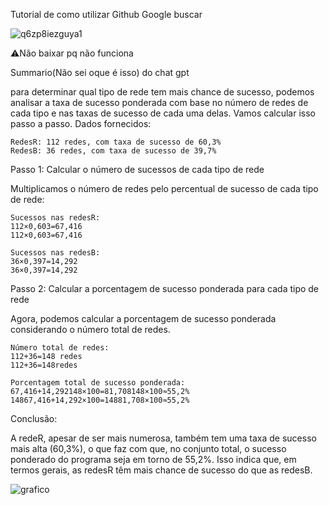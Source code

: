 Tutorial de como utilizar Github Google buscar

![q6zp8iezguya1](https://github.com/user-attachments/assets/e3e38701-1dfc-4c72-ad09-c106b3961e3d)

⚠️Não baixar pq não funciona

Summario(Não sei oque é isso) do chat gpt

para determinar qual tipo de rede tem mais chance de sucesso, podemos analisar a taxa de sucesso ponderada com base no número de redes de cada tipo e nas taxas de sucesso de cada uma delas. Vamos calcular isso passo a passo.
Dados fornecidos:

    RedesR: 112 redes, com taxa de sucesso de 60,3%
    RedesB: 36 redes, com taxa de sucesso de 39,7%

Passo 1: Calcular o número de sucessos de cada tipo de rede

Multiplicamos o número de redes pelo percentual de sucesso de cada tipo de rede:

    Sucessos nas redesR:
    112×0,603=67,416
    112×0,603=67,416

    Sucessos nas redesB:
    36×0,397=14,292
    36×0,397=14,292

Passo 2: Calcular a porcentagem de sucesso ponderada para cada tipo de rede

Agora, podemos calcular a porcentagem de sucesso ponderada considerando o número total de redes.

    Número total de redes:
    112+36=148 redes
    112+36=148redes

    Porcentagem total de sucesso ponderada:
    67,416+14,292148×100=81,708148×100≈55,2%
    14867,416+14,292​×100=14881,708​×100≈55,2%

Conclusão:

A redeR, apesar de ser mais numerosa, também tem uma taxa de sucesso mais alta (60,3%), o que faz com que, no conjunto total, o sucesso ponderado do programa seja em torno de 55,2%. Isso indica que, em termos gerais, as redesR têm mais chance de sucesso do que as redesB.

![grafico](https://github.com/user-attachments/assets/93e0ebdc-fe29-4fa9-8a68-10721f325056)